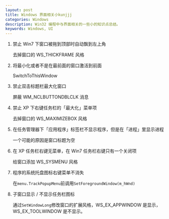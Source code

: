 ```yaml
---
layout: post
title: Windows 界面相关小kunjjj
categories: Windows
description: Win32 编程中与界面相关的一些小的知识点总结。
keywords: Windows, UI
---
```


1. 禁止 Win7 下窗口被拖到顶部时自动飘到左上角

   去掉窗口的 WS\_THICKFRAME 风格

1. 将最小化或者不是在最前面的窗口激活到前面

   SwitchToThisWindow

1. 禁止双击标题栏最大化窗口

   屏蔽 WM\_NCLBUTTONDBLCLK 消息

1. 禁止 XP 下右键任务栏的「最大化」菜单项

   去掉窗口的 WS\_MAXIMIZEBOX 风格

1. 在任务管理器下「应用程序」标签栏不显示程序，但是在「进程」里显示进程

   一个可能的原因是窗口标题为空

1. 在 XP 任务栏右键无菜单，在 Win7 任务栏右键只有一个关闭项

   给窗口添加 WS\_SYSMENU 风格

1. 程序的系统托盘图标右键菜单不消失

   在`menu.TrackPopupMenu`前调用`SetForegroundWindow(m_hWnd)`

1. 子窗口显示 / 不显示任务栏图标

   通过`SetWindowLong`修改窗口的扩展风格，WS\_EX\_APPWINDOW 是显示，WS\_EX\_TOOLWINDOW 是不显示。
